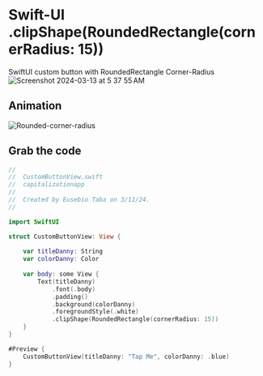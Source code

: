 # Swift-UI .clipShape(RoundedRectangle(cornerRadius: 15))
SwiftUI custom button with RoundedRectangle Corner-Radius<br>
![Screenshot 2024-03-13 at 5 37 55 AM](https://github.com/danielurra/Swift-UI-RoundedRectangle-Corner-Radius/assets/51704179/19274fed-1ba8-45f1-b942-7f1a22b62144)<br>
## Animation
![Rounded-corner-radius](https://github.com/danielurra/Swift-UI-RoundedRectangle-Corner-Radius/assets/51704179/846c2c1f-0aa0-4bcd-bb30-2f5cd2350bf3)
## Grab the code
```swift
//
//  CustomButtonView.swift
//  capitalizationapp
//
//  Created by Eusebio Taba on 3/11/24.
//

import SwiftUI

struct CustomButtonView: View {
    
    var titleDanny: String
    var colorDanny: Color
    
    var body: some View {
        Text(titleDanny)
            .font(.body)
            .padding()
            .background(colorDanny)
            .foregroundStyle(.white)
            .clipShape(RoundedRectangle(cornerRadius: 15))
    }
}

#Preview {
    CustomButtonView(titleDanny: "Tap Me", colorDanny: .blue)
}

```

